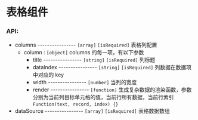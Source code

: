 # 表格组件

### API:

-   columns ---------------- `[array]` `[isRequired]` 表格列配置
    -   column : `[object]` columns 的每一项，有以下参数
        -   title ---------------- `[string]` `[isRequired]` 列标题
        -   dataIndex ---------------- `[string]` `[isRequired]` 列数据在数据项中对应的 key
        -   width ---------------- `[number]` 当列的宽度
        -   render ---------------- `[function]` 生成复杂数据的渲染函数，参数分别为当前列目标单元格的值，当前行所有数据，当前行索引 `Function(text, record, index) {}`
-   dataSource ---------------- `[array]` `[isRequired]` 表格数据数组
